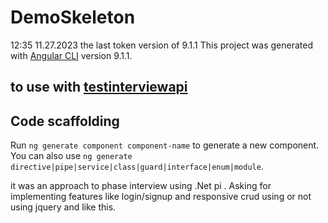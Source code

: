 # DemoSkeleton

12:35 11.27.2023 the last token version of 9.1.1
This project was generated with [Angular CLI](https://github.com/angular/angular-cli) version 9.1.1. 


## to use with [testinterviewapi](https://github.com/sajibgoswami11/testinterviewapi) 

## Code scaffolding

Run `ng generate component component-name` to generate a new component. You can also use `ng generate directive|pipe|service|class|guard|interface|enum|module`.

it was an approach to phase interview using .Net pi . Asking for implementing features like login/signup and responsive crud using or not using jquery and like this.

